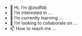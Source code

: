 - 👋 Hi, I’m @zsdfbb
- 👀 I’m interested in ...
- 🌱 I’m currently learning ...
- 💞️ I’m looking to collaborate on ...
- 📫 How to reach me ...

<!---
zsdfbb/zsdfbb is a ✨ special ✨ repository because its `README.md` (this file) appears on your GitHub profile.
You can click the Preview link to take a look at your changes.
--->
